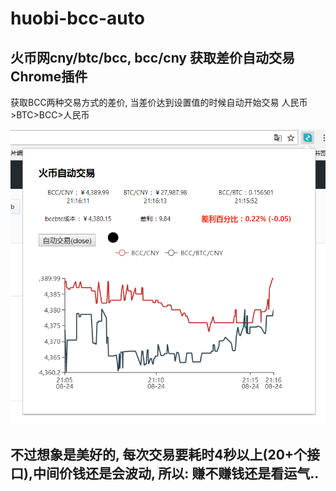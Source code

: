 # huobi-bcc-auto
## 火币网cny/btc/bcc, bcc/cny 获取差价自动交易Chrome插件
获取BCC两种交易方式的差价, 当差价达到设置值的时候自动开始交易
人民币>BTC>BCC>人民币

![运行图片](/running.png?raw=true)

## 不过想象是美好的, 每次交易要耗时4秒以上(20+个接口),中间价钱还是会波动, 所以: 赚不赚钱还是看运气..
